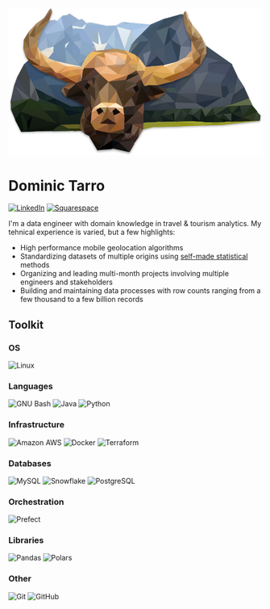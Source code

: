 [![Portfolio](./assets/Tarro-raster.png)](https://tarro.work)

# Dominic Tarro

[![LinkedIn](https://img.shields.io/badge/LinkedIn-blue?style=for-the-badge&logo=linkedin&logoColor=white)](https://www.linkedin.com/in/dominic-tarro-1ab4b5152)
[![Squarespace](https://img.shields.io/badge/Portfolio-000000?style=for-the-badge&logo=squarespace&logoColor=white)](https://tarro.work)

I'm a data engineer with domain knowledge in travel & tourism analytics. My tehnical experience is varied, but a few highlights:

- High performance mobile geolocation algorithms
- Standardizing datasets of multiple origins using [self-made statistical](https://tarro.work/code/the-hannah-montana-problem) methods
- Organizing and leading multi-month projects involving multiple engineers and stakeholders
- Building and maintaining data processes with row counts ranging from a few thousand to a few billion records

## Toolkit

### OS

![Linux](https://img.shields.io/badge/Linux-FCC624?style=for-the-badge&logo=linux&logoColor=black)

### Languages

![GNU Bash](https://img.shields.io/badge/GNU_Bash-ED8B00?style=for-the-badge&logo=gnubash&logoColor=white)
![Java](https://img.shields.io/badge/Java-f89820?style=for-the-badge&logo=java&logoColor=white)
![Python](https://img.shields.io/badge/Python-3776AB?style=for-the-badge&logo=python&logoColor=white)

### Infrastructure

![Amazon AWS](https://img.shields.io/badge/Amazon_AWS-232F3E?style=for-the-badge&logo=amazonaws&logoColor=white)
![Docker](https://img.shields.io/badge/Docker-2496ED?style=for-the-badge&logo=docker&logoColor=white)
![Terraform](https://img.shields.io/badge/Terraform-7B42BC?style=for-the-badge&logo=terraform&logoColor=white)

### Databases

![MySQL](https://img.shields.io/badge/MySQL-4479A1?style=for-the-badge&logo=mysql&logoColor=white)
![Snowflake](https://img.shields.io/badge/Snowflake-29B5E8?style=for-the-badge&logo=snowflake&logoColor=white)
![PostgreSQL](https://img.shields.io/badge/PostgreSQL-4169E1?style=for-the-badge&logo=postgresql&logoColor=white)

### Orchestration

![Prefect](https://img.shields.io/badge/Prefect-024DFD?style=for-the-badge&logo=prefect&logoColor=white)

### Libraries

![Pandas](https://img.shields.io/badge/Pandas-150458?style=for-the-badge&logo=pandas&logoColor=white)
![Polars](https://img.shields.io/badge/Polars-CD792C?style=for-the-badge&logo=polars&logoColor=white)

### Other

![Git](https://img.shields.io/badge/Git-F05032?style=for-the-badge&logo=git&logoColor=white)
![GitHub](https://img.shields.io/badge/GitHub-181717?style=for-the-badge&logo=github&logoColor=white)

